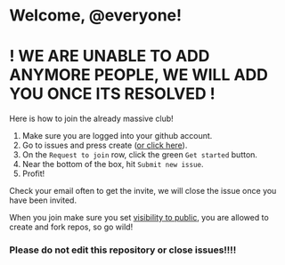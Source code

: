 # Welcome, @everyone!
# ! WE ARE UNABLE TO ADD ANYMORE PEOPLE, WE WILL ADD YOU ONCE ITS RESOLVED !
Here is how to join the already massive club!

1. Make sure you are logged into your github account.
2. Go to issues and press create ([or click here](https://github.com/3v3ry0n3/request-to-join/issues/new/choose)).
3. On the `Request to join` row, click the green `Get started` button.
4. Near the bottom of the box, hit `Submit new issue`.
5. Profit!

Check your email often to get the invite, we will close the issue once you have been invited. 

When you join make sure you set [visibility to public](https://docs.github.com/en/account-and-profile/setting-up-and-managing-your-personal-account-on-github/managing-your-membership-in-organizations/publicizing-or-hiding-organization-membership), you are allowed to create and fork repos, so go wild!

### Please do not edit this repository or close issues!!!!
